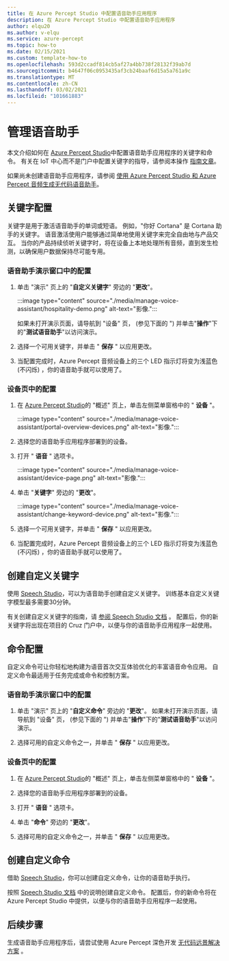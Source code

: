 ```yaml
---
title: 在 Azure Percept Studio 中配置语音助手应用程序
description: 在 Azure Percept Studio 中配置语音助手应用程序
author: elqu20
ms.author: v-elqu
ms.service: azure-percept
ms.topic: how-to
ms.date: 02/15/2021
ms.custom: template-how-to
ms.openlocfilehash: 593d2ccadf814cb5af27a4bb738f28132f39ab7d
ms.sourcegitcommit: b4647f06c0953435af3cb24baaf6d15a5a761a9c
ms.translationtype: MT
ms.contentlocale: zh-CN
ms.lasthandoff: 03/02/2021
ms.locfileid: "101661883"
---
```

# <a name="managing-your-voice-assistant"></a>管理语音助手

本文介绍如何在 [Azure Percept Studio](https://go.microsoft.com/fwlink/?linkid=2135819)中配置语音助手应用程序的关键字和命令。 有关在 IoT 中心而不是门户中配置关键字的指导，请参阅本操作 [指南文章](./how-to-configure-voice-assistant.md)。

如果尚未创建语音助手应用程序，请参阅 [使用 Azure Percept Studio 和 Azure Percept 音频生成无代码语音助手](./tutorial-no-code-speech.md)。

## <a name="keyword-configuration"></a>关键字配置

关键字是用于激活语音助手的单词或短语。 例如，"你好 Cortana" 是 Cortana 助手的关键字。 语音激活使用户能够通过简单地使用关键字来完全自由地与产品交互。 当你的产品持续侦听关键字时，将在设备上本地处理所有音频，直到发生检测，以确保用户数据保持尽可能专用。

### <a name="configuration-within-the-voice-assistant-demo-window"></a>语音助手演示窗口中的配置

1. 单击 "演示" 页上的 "**自定义关键字**" 旁边的 "**更改**"。

    :::image type="content" source="./media/manage-voice-assistant/hospitality-demo.png" alt-text="影像.":::

    如果未打开演示页面，请导航到 "设备" 页， (参见下面的 ") 并单击"**操作**"下的"**测试语音助手**"以访问演示。

1. 选择一个可用关键字，并单击 " **保存** " 以应用更改。

1. 当配置完成时，Azure Percept 音频设备上的三个 LED 指示灯将变为浅蓝色 (不闪烁) ，你的语音助手就可以使用了。

### <a name="configuration-within-the-device-page"></a>设备页中的配置

1. 在 [Azure Percept Studio](https://go.microsoft.com/fwlink/?linkid=2135819)的 "概述" 页上，单击左侧菜单窗格中的 " **设备** "。

    :::image type="content" source="./media/manage-voice-assistant/portal-overview-devices.png" alt-text="影像.":::

1. 选择您的语音助手应用程序部署到的设备。

1. 打开 " **语音** " 选项卡。

    :::image type="content" source="./media/manage-voice-assistant/device-page.png" alt-text="影像.":::

1. 单击 "**关键字**" 旁边的 "**更改**"。

    :::image type="content" source="./media/manage-voice-assistant/change-keyword-device.png" alt-text="影像.":::

1. 选择一个可用关键字，并单击 " **保存** " 以应用更改。

1. 当配置完成时，Azure Percept 音频设备上的三个 LED 指示灯将变为浅蓝色 (不闪烁) ，你的语音助手就可以使用了。

## <a name="create-a-custom-keyword"></a>创建自定义关键字

使用 [Speech Studio](https://speech.microsoft.com/)，可以为语音助手创建自定义关键字。 训练基本自定义关键字模型最多需要30分钟。

有关创建自定义关键字的指南，请 [参阅 Speech Studio 文档](https://docs.microsoft.com/azure/cognitive-services/speech-service/speech-devices-sdk-create-kws) 。 配置后，你的新关键字将出现在项目的 Cruz 门户中，以便与你的语音助手应用程序一起使用。

## <a name="commands-configuration"></a>命令配置

自定义命令可让你轻松地构建为语音首次交互体验优化的丰富语音命令应用。 自定义命令最适用于任务完成或命令和控制方案。

### <a name="configuration-within-the-voice-assistant-demo-window"></a>语音助手演示窗口中的配置

1. 单击 "演示" 页上的 "**自定义命令**" 旁边的 "**更改**"。 如果未打开演示页面，请导航到 "设备" 页， (参见下面的 ") 并单击"**操作**"下的"**测试语音助手**"以访问演示。

1. 选择可用的自定义命令之一，并单击 " **保存** " 以应用更改。

### <a name="configuration-within-the-device-page"></a>设备页中的配置

1. 在 [Azure Percept Studio](https://go.microsoft.com/fwlink/?linkid=2135819)的 "概述" 页上，单击左侧菜单窗格中的 " **设备** "。

1. 选择您的语音助手应用程序部署到的设备。

1. 打开 " **语音** " 选项卡。

1. 单击 "**命令**" 旁边的 "**更改**"。

1. 选择可用的自定义命令之一，并单击 " **保存** " 以应用更改。

## <a name="create-custom-commands"></a>创建自定义命令

借助 [Speech Studio](https://speech.microsoft.com/)，你可以创建自定义命令，让你的语音助手执行。

按照 [Speech Studio 文档](https://docs.microsoft.com/azure/cognitive-services/speech-service/quickstart-custom-commands-application) 中的说明创建自定义命令。 配置后，你的新命令将在 Azure Percept Studio 中提供，以便与你的语音助手应用程序一起使用。

## <a name="next-steps"></a>后续步骤

生成语音助手应用程序后，请尝试使用 Azure Percept 深色开发 [无代码远景解决方案](./tutorial-nocode-vision.md) 。